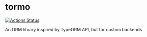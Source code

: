 
# tormo

[![Actions Status](https://github.com/han4wluc/tormo/workflows/Test/badge.svg)](https://github.com/han4wluc/tormo/actions)


An ORM library inspired by TypeORM API, but for custom backends

